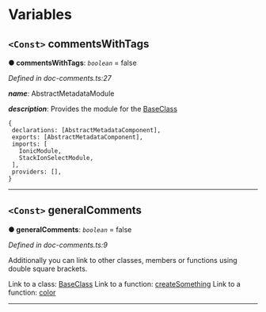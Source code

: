 

# Variables

<a id="commentswithtags"></a>

## `<Const>` commentsWithTags

**●  commentsWithTags**:  *`boolean`*  = false

*Defined in doc-comments.ts:27*

*__name__*: AbstractMetadataModule

*__description__*: Provides the module for the [BaseClass](../classes/_classes_.baseclass.md)

    {
     declarations: [AbstractMetadataComponent],
     exports: [AbstractMetadataComponent],
     imports: [
       IonicModule,
       StackIonSelectModule,
     ],
     providers: [],
    }

___

<a id="generalcomments"></a>

## `<Const>` generalComments

**●  generalComments**:  *`boolean`*  = false

*Defined in doc-comments.ts:9*

Additionally you can link to other classes, members or functions using double square brackets.

Link to a class: [BaseClass](../classes/_classes_.baseclass.md) Link to a function: [createSomething](_functions_.md#createsomething) Link to a function: [color](../interfaces/_interfaces_.interfaces.squareconfig.md#color)

___

